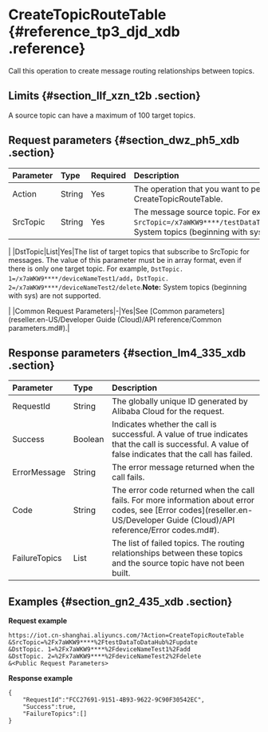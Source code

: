 # CreateTopicRouteTable {#reference_tp3_djd_xdb .reference}

Call this operation to create message routing relationships between topics.

## Limits {#section_llf_xzn_t2b .section}

A source topic can have a maximum of 100 target topics.

## Request parameters {#section_dwz_ph5_xdb .section}

|Parameter|Type|Required|Description|
|:--------|:---|:-------|:----------|
|Action|String|Yes|The operation that you want to perform. Set the value to CreateTopicRouteTable.|
|SrcTopic|String|Yes|The message source topic. For example, `SrcTopic=/x7aWKW9****/testDataToDataHub/update`.**Note:** System topics \(beginning with sys\) are not supported.

|
|DstTopic|List|Yes|The list of target topics that subscribe to SrcTopic for messages. The value of this parameter must be in array format, even if there is only one target topic. For example, `DstTopic. 1=/x7aWKW9****/deviceNameTest1/add`，`DstTopic. 2=/x7aWKW9****/deviceNameTest2/delete`.**Note:** System topics \(beginning with sys\) are not supported.

|
|Common Request Parameters|-|Yes|See [Common parameters](reseller.en-US/Developer Guide (Cloud)/API reference/Common parameters.md#).|

## Response parameters {#section_lm4_335_xdb .section}

|Parameter|Type|Description|
|:--------|:---|:----------|
|RequestId|String|The globally unique ID generated by Alibaba Cloud for the request.|
|Success|Boolean|Indicates whether the call is successful. A value of true indicates that the call is successful. A value of false indicates that the call has failed.|
|ErrorMessage|String|The error message returned when the call fails.|
|Code|String|The error code returned when the call fails. For more information about error codes, see [Error codes](reseller.en-US/Developer Guide (Cloud)/API reference/Error codes.md#).|
|FailureTopics|List|The list of failed topics. The routing relationships between these topics and the source topic have not been built.|

## Examples {#section_gn2_435_xdb .section}

**Request example**

```
https://iot.cn-shanghai.aliyuncs.com/?Action=CreateTopicRouteTable
&SrcTopic=%2Fx7aWKW9****%2FtestDataToDataHub%2Fupdate
&DstTopic. 1=%2Fx7aWKW9****%2FdeviceNameTest1%2Fadd
&DstTopic. 2=%2Fx7aWKW9****%2FdeviceNameTest2%2Fdelete
&<Public Request Parameters>
```

**Response example**

```
{
    "RequestId":"FCC27691-9151-4B93-9622-9C90F30542EC",
    "Success":true,
    "FailureTopics":[]
}
```

